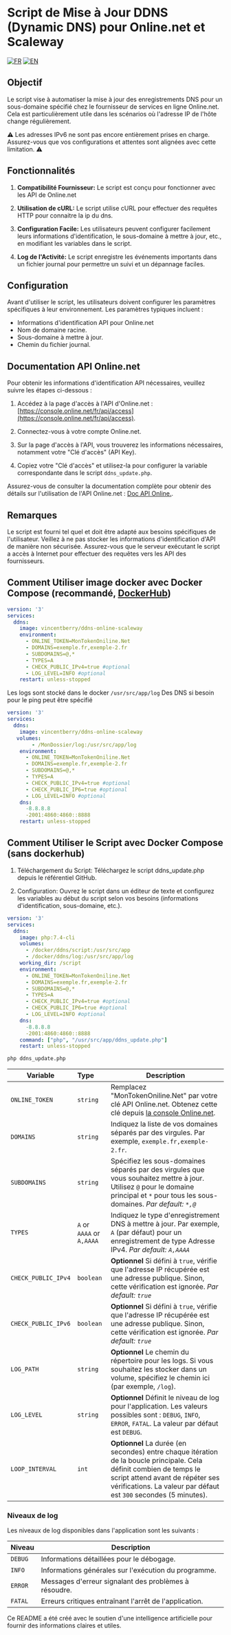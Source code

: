 # Script de Mise à Jour DDNS (Dynamic DNS) pour Online.net et Scaleway

[![FR](https://img.shields.io/badge/langue-FR-blue)](./README.md)
[![EN](https://img.shields.io/badge/language-EN-red)](./README-en.md)

## Objectif

Le script vise à automatiser la mise à jour des enregistrements DNS pour un sous-domaine spécifié chez le fournisseur de services en ligne Online.net. Cela est particulièrement utile dans les scénarios où l'adresse IP de l'hôte change régulièrement.

⚠️ Les adresses IPv6 ne sont pas encore entièrement prises en charge. Assurez-vous que vos configurations et attentes sont alignées avec cette limitation. ⚠️

## Fonctionnalités

1. **Compatibilité Fournisseur:** Le script est conçu pour fonctionner avec les API de Online.net

2. **Utilisation de cURL:** Le script utilise cURL pour effectuer des requêtes HTTP pour connaitre la ip du dns.

3. **Configuration Facile:** Les utilisateurs peuvent configurer facilement leurs informations d'identification, le sous-domaine à mettre à jour, etc., en modifiant les variables dans le script.

4. **Log de l'Activité:** Le script enregistre les événements importants dans un fichier journal pour permettre un suivi et un dépannage faciles.

## Configuration

Avant d'utiliser le script, les utilisateurs doivent configurer les paramètres spécifiques à leur environnement. Les paramètres typiques incluent :

- Informations d'identification API pour Online.net
- Nom de domaine racine.
- Sous-domaine à mettre à jour.
- Chemin du fichier journal.

## Documentation API Online.net

Pour obtenir les informations d'identification API nécessaires, veuillez suivre les étapes ci-dessous :

1. Accédez à la page d'accès à l'API d'Online.net : [https://console.online.net/fr/api/access](https://console.online.net/fr/api/access).

2. Connectez-vous à votre compte Online.net.

3. Sur la page d'accès à l'API, vous trouverez les informations nécessaires, notamment votre "Clé d'accès" (API Key).

4. Copiez votre "Clé d'accès" et utilisez-la pour configurer la variable correspondante dans le script `ddns_update.php`.

Assurez-vous de consulter la documentation complète pour obtenir des détails sur l'utilisation de l'API Online.net : [Doc API Online.](https://console.online.net/fr/api).

## Remarques
Le script est fourni tel quel et doit être adapté aux besoins spécifiques de l'utilisateur.
Veillez à ne pas stocker les informations d'identification d'API de manière non sécurisée.
Assurez-vous que le serveur exécutant le script a accès à Internet pour effectuer des requêtes vers les API des fournisseurs.

## Comment Utiliser image docker avec Docker Compose (recommandé, [DockerHub](https://hub.docker.com/r/vincentberry/ddns-online-scaleway))

````Dockercompose.yml
version: '3'
services:
  ddns:
    image: vincentberry/ddns-online-scaleway
    environment:
      - ONLINE_TOKEN=MonTokenOniline.Net
      - DOMAINS=exemple.fr,exemple-2.fr
      - SUBDOMAINS=@,*
      - TYPES=A
      - CHECK_PUBLIC_IPv4=true #optional
      - LOG_LEVEL=INFO #optional
    restart: unless-stopped
````
Les  logs sont stocké dans le docker `/usr/src/app/log`
Des DNS si besoin pour le ping peut être spécifié 

````DockercomposeDns.yml
version: '3'
services:
  ddns:
    image: vincentberry/ddns-online-scaleway
   volumes:
        - /MonDossier/log:/usr/src/app/log
    environment:
      - ONLINE_TOKEN=MonTokenOniline.Net
      - DOMAINS=exemple.fr,exemple-2.fr
      - SUBDOMAINS=@,*
      - TYPES=A
      - CHECK_PUBLIC_IPv4=true #optional
      - CHECK_PUBLIC_IP6=true #optional
      - LOG_LEVEL=INFO #optional
    dns:
      -8.8.8.8
      -2001:4860:4860::8888
    restart: unless-stopped
````

## Comment Utiliser le Script avec Docker Compose (sans dockerhub)
1. Téléchargement du Script: Téléchargez le script ddns_update.php depuis le référentiel GitHub.

2. Configuration: Ouvrez le script dans un éditeur de texte et configurez les variables au début du script selon vos besoins (informations d'identification, sous-domaine, etc.).

````Dockercompose.yml
version: '3'
services:
  ddns:
    image: php:7.4-cli
    volumes:
      - /docker/ddns/script:/usr/src/app
      - /docker/ddns/log:/usr/src/app/log
    working_dir: /script
    environment:
      - ONLINE_TOKEN=MonTokenOniline.Net
      - DOMAINS=exemple.fr,exemple-2.fr
      - SUBDOMAINS=@,*
      - TYPES=A
      - CHECK_PUBLIC_IPv4=true #optional
      - CHECK_PUBLIC_IP6=true #optional
      - LOG_LEVEL=INFO #optional
    dns:
      -8.8.8.8
      -2001:4860:4860::8888
    command: ["php", "/usr/src/app/ddns_update.php"]
    restart: unless-stopped
````

```bash
php ddns_update.php
```

| Variable              | Type     | Description                                                                                                    |
| --------------------- | :------- | -------------------------------------------------------------------------------------------------------------- |
| `ONLINE_TOKEN`        | `string` | Remplacez "MonTokenOniline.Net" par votre clé API Online.net. Obtenez cette clé depuis [la console Online.net](https://console.online.net/fr/api/access). |
| `DOMAINS`             | `string` | Indiquez la liste de vos domaines séparés par des virgules. Par exemple, `exemple.fr,exemple-2.fr`.             |
| `SUBDOMAINS`          | `string` | Spécifiez les sous-domaines séparés par des virgules que vous souhaitez mettre à jour. Utilisez `@` pour le domaine principal et `*` pour tous les sous-domaines. *Par default: `*,@`* |
| `TYPES`               | `A` or  `AAAA` or `A,AAAA` | Indiquez le type d'enregistrement DNS à mettre à jour. Par exemple, `A`  (par défaut) pour un enregistrement de type Adresse IPv4. *Par default: `A,AAAA`* |
| `CHECK_PUBLIC_IPv4`   | `boolean` | **Optionnel** Si défini à `true`, vérifie que l'adresse IP récupérée est une adresse publique. Sinon, cette vérification est ignorée. *Par default: `true`* |
| `CHECK_PUBLIC_IPv6`   | `boolean` | **Optionnel** Si défini à `true`, vérifie que l'adresse IP récupérée est une adresse publique. Sinon, cette vérification est ignorée. *Par default: `true`* |
| `LOG_PATH`            | `string` | **Optionnel** Le chemin du répertoire pour les logs. Si vous souhaitez les stocker dans un volume, spécifiez le chemin ici (par exemple, `/log`). |
| `LOG_LEVEL`          | `string` | **Optionnel** Définit le niveau de log pour l'application. Les valeurs possibles sont : `DEBUG`, `INFO`, `ERROR`, `FATAL`. La valeur par défaut est `DEBUG`. |
| `LOOP_INTERVAL`      | `int`    | **Optionnel** La durée (en secondes) entre chaque itération de la boucle principale. Cela définit combien de temps le script attend avant de répéter ses vérifications. La valeur par défaut est `300` secondes (5 minutes). |

### Niveaux de log

Les niveaux de log disponibles dans l'application sont les suivants :

| Niveau   | Description                                                |
|----------|------------------------------------------------------------|
| `DEBUG`  | Informations détaillées pour le débogage.                |
| `INFO`   | Informations générales sur l'exécution du programme.      |
| `ERROR`  | Messages d'erreur signalant des problèmes à résoudre.     |
| `FATAL`  | Erreurs critiques entraînant l'arrêt de l'application.     |


Ce README a été créé avec le soutien d'une intelligence artificielle pour fournir des informations claires et utiles.
